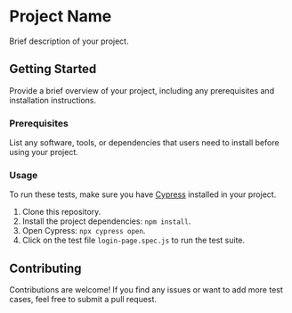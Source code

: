 # Project Name

Brief description of your project.

## Getting Started

Provide a brief overview of your project, including any prerequisites and installation instructions.

### Prerequisites

List any software, tools, or dependencies that users need to install before using your project.

### Usage
To run these tests, make sure you have [Cypress](https://www.cypress.io/) installed in your project.

1. Clone this repository.
2. Install the project dependencies: `npm install`.
3. Open Cypress: `npx cypress open`.
4. Click on the test file `login-page.spec.js` to run the test suite.

## Contributing

Contributions are welcome! If you find any issues or want to add more test cases, feel free to submit a pull request.
